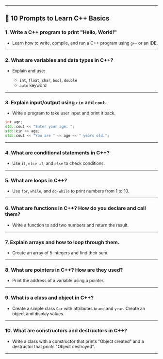 
---

## 🔰 10 Prompts to Learn C++ Basics

### 1. **Write a C++ program to print "Hello, World!"**

* Learn how to write, compile, and run a C++ program using `g++` or an IDE.

---

### 2. **What are variables and data types in C++?**

* Explain and use:

  * `int`, `float`, `char`, `bool`, `double`
  * `auto` keyword

---

### 3. **Explain input/output using `cin` and `cout`.**

* Write a program to take user input and print it back.

```cpp
int age;
std::cout << "Enter your age: ";
std::cin >> age;
std::cout << "You are " << age << " years old.";
```

---

### 4. **What are conditional statements in C++?**

* Use `if`, `else if`, and `else` to check conditions.

---

### 5. **What are loops in C++?**

* Use `for`, `while`, and `do-while` to print numbers from 1 to 10.

---

### 6. **What are functions in C++? How do you declare and call them?**

* Write a function to add two numbers and return the result.

---

### 7. **Explain arrays and how to loop through them.**

* Create an array of 5 integers and find their sum.

---

### 8. **What are pointers in C++? How are they used?**

* Print the address of a variable using a pointer.

---

### 9. **What is a class and object in C++?**

* Create a simple class `Car` with attributes `brand` and `year`. Create an object and display values.

---

### 10. **What are constructors and destructors in C++?**

* Write a class with a constructor that prints "Object created" and a destructor that prints "Object destroyed".

---
